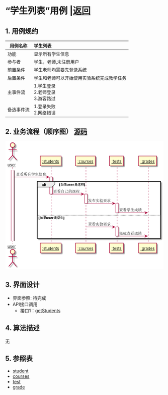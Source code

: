 # “学生列表”用例 |[返回](../README.md)
## 1. 用例规约

|用例名称|学生列表|
|-------|:-------------|
|功能|显示所有学生信息|
|参与者|学生，老师,未注册用户|
|前置条件|学生老师均需要先登录系统|
|后置条件| 学生和老师可以开始使用实验系统完成教学任务|
|主事件流| 1.学生登录 <br>  2.老师登录 <br>  3.游客路过|
|备选事件流| 1.登录失败<br>  2.网络错误|

## 2. 业务流程（顺序图） [源码](../uml/学生列表.puml)
![学生列表](../images/学生列表.png) 

## 3. 界面设计
- 界面参照: 待完成
- API接口调用
    - 接口1：[getStudents](../接口/学生列表.md) 

## 4. 算法描述
无    
## 5. 参照表
- [student](../md/数据库设计.md/#student)
- [courses](../md/数据库设计.md/#courses)
- [test](../md/数据库设计.md/#test)
- [grade](../md/数据库设计.md/#grade)
